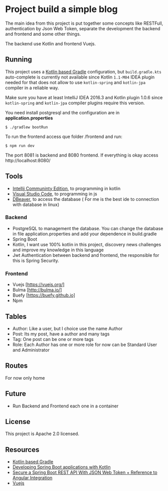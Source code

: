 # Project build a simple blog

The main idea from this project is put together some concepts like RESTFull, 
authentication by Json Web Token, separate the development the backend and frontend and some other things.

The backend use Kotlin and frontend Vuejs.

## Running

This project uses a [Kotlin based Gradle](https://blog.gradle.org/kotlin-meets-gradle) 
configuration, but `build.gradle.kts` auto-complete is currently not available since 
Kotlin `1.1-M04` IDEA plugin needed for that does not allow to use `kotlin-spring` 
and `kotlin-jpa` compiler in a reliable way.

Make sure you have at least IntelliJ IDEA 2016.3 and Kotlin plugin 1.0.6 since 
`kotlin-spring` and `kotlin-jpa` compiler plugins require this version.

You need install postgresql and the configuration are in **application.properties**

    $ ./gradlew bootRun
    
To run the frontend access que folder /frontend and run:

    $ npm run dev

The port 8081 is backend and 8080 frontend. If everything is okay access http://localhost:8080/

## Tools

- [Intellij Communinty Edition](https://www.jetbrains.com/idea/download), to programming in kotlin
- [Visual Studio Code](https://code.visualstudio.com/), to programming in js
- [DBeaver](https://dbeaver.jkiss.org/), to access the database ( For me is the best ide to connection with database in linux)

### Backend

- PostgreSQL to management the database. You can change the database in file application.properties and add your dependence in build.gradle
- Spring Boot
- Kotlin, I want use 100% kotlin in this project, discovery news challenges and improve my knowledge in this language
- Jwt Authentication between backend and frontend, the responsible for this is Spring Security.

### Frontend

- Vuejs [https://vuejs.org/]
- Bulma [http://bulma.io/]
- Buefy [https://buefy.github.io]
- Npm

## Tables

- Author: Like a user, but I choice use the name Author
- Post: Its my post, have a author and many tags
- Tag: One post can be one or more tags
- Role: Each Author has one or more role for now can be Standard User and Administrator

## Routes

For now only home

## Future

- Run Backend and Frontend each one in a container

## License

This project is Apache 2.0 licensed.

## Resources

 - [Kotlin based Gradle](https://blog.gradle.org/kotlin-meets-gradle)
 - [Developing Spring Boot applications with Kotlin](https://spring.io/blog/2016/02/15/developing-spring-boot-applications-with-kotlin)
 - [Secure a Spring Boot REST API With JSON Web Token + Reference to Angular Integration](https://medium.com/@nydiarra/secure-a-spring-boot-rest-api-with-json-web-token-reference-to-angular-integration-e57a25806c50)
 - [Vuejs](https://vuejs.org/)



